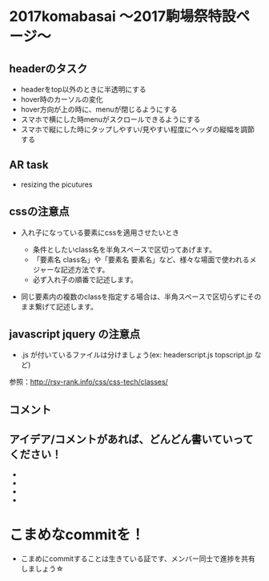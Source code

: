 # 2017komabasai 〜2017駒場祭特設ページ〜

## headerのタスク

 - headerをtop以外のときに半透明にする
 - hover時のカーソルの変化
 - hover方向が上の時に、menuが閉じるようにする
 - スマホで横にした時menuがスクロールできるようにする
 - スマホで縦にした時にタップしやすい/見やすい程度にヘッダの縦幅を調節する
## AR task
- resizing the picutures

## cssの注意点
- 入れ子になっている要素にcssを適用させたいとき
    - 条件としたいclass名を半角スペースで区切ってあげます。
    - 「要素名 class名」や「要素名 要素名」など、様々な場面で使われるメジャーな記述方法です。
    - 必ず入れ子の順番で記述します。

- 同じ要素内の複数のclassを指定する場合は、半角スペースで区切らずにそのまま繋げて記述します。

## javascript jquery の注意点
- .js が付いているファイルは分けましょう(ex: headerscript.js topscript.jp など)

参照：http://rsv-rank.info/css/css-tech/classes/

## コメント
アイデア/コメントがあれば、どんどん書いていってください！
 -
 -
 -
 -
 -

# こまめなcommitを！
- こまめにcommitすることは生きている証です、メンバー同士で進捗を共有しましょう☆
